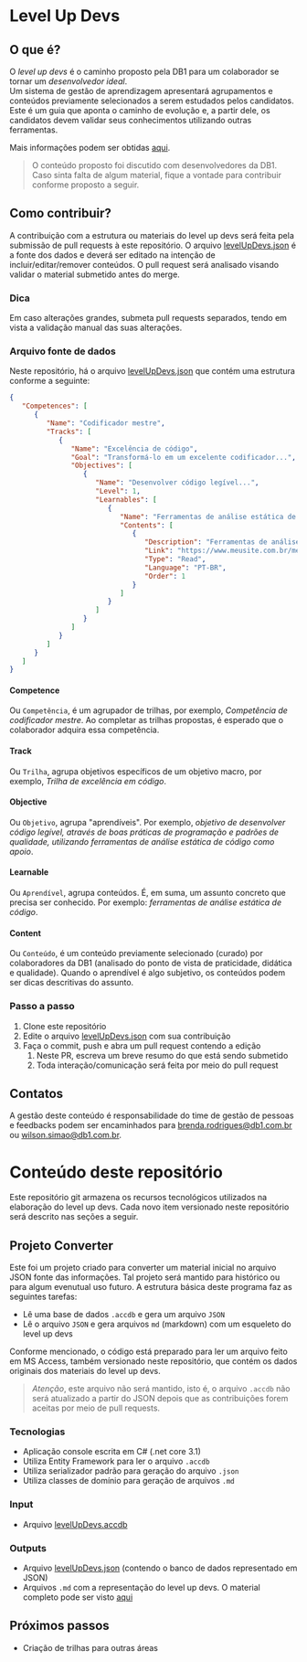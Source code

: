 # Level Up Devs

## O que é?
O *level up devs* é o caminho proposto pela DB1 para um colaborador se tornar um _desenvolvedor ideal_.  
Um sistema de gestão de aprendizagem apresentará agrupamentos e conteúdos previamente selecionados a serem estudados pelos candidatos.
Este é um guia que aponta o caminho de evolução e, a partir dele, os candidatos devem validar seus conhecimentos utilizando outras ferramentas.

Mais informações podem ser obtidas [aqui](https://levelupdevs.db1group.com/).

> O conteúdo proposto foi discutido com desenvolvedores da DB1. Caso sinta falta de algum material, fique a vontade para contribuir conforme proposto a seguir.

## Como contribuir?
A contribuição com a estrutura ou materiais do level up devs será feita pela submissão de pull requests à este repositório.
O arquivo [levelUpDevs.json](Assets/Result/levelUpDevs.json) é a fonte dos dados e deverá ser editado na intenção de incluir/editar/remover conteúdos. O pull request será analisado visando validar o material submetido antes do merge.

### Dica 
Em caso alterações grandes, submeta pull requests separados, tendo em vista a validação manual das suas alterações.

### Arquivo fonte de dados
Neste repositório, há o arquivo [levelUpDevs.json](Assets/Result/levelUpDevs.json) que contém uma estrutura conforme a seguinte:
```json
{
   "Competences": [
      {
         "Name": "Codificador mestre",
         "Tracks": [
            {
               "Name": "Excelência de código",
               "Goal": "Transformá-lo em um excelente codificador...",
               "Objectives": [
                  {
                     "Name": "Desenvolver código legível...",
                     "Level": 1,
                     "Learnables": [
                        {
                           "Name": "Ferramentas de análise estática de código",
                           "Contents": [
                              {
                                 "Description": "Ferramentas de análise estática...",
                                 "Link": "https://www.meusite.com.br/meuConteudo",
                                 "Type": "Read",
                                 "Language": "PT-BR",
                                 "Order": 1
                              }
                           ]
                        }
                     ]
                  }
               ]
            }
         ]
      }
   ]
}
```
#### Competence
Ou `Competência`, é um agrupador de trilhas, por exemplo, _Competência de codificador mestre_. Ao completar as trilhas propostas, é esperado que o colaborador adquira essa competência.

#### Track
Ou `Trilha`, agrupa objetivos específicos de um objetivo macro, por exemplo, _Trilha de excelência em código_.

#### Objective
Ou `Objetivo`, agrupa "aprendíveis". Por exemplo, _objetivo de desenvolver código legível, através de boas práticas de programação e padrões de qualidade, utilizando ferramentas de análise estática de código como apoio_.

#### Learnable
Ou `Aprendível`, agrupa conteúdos. É, em suma, um assunto concreto que precisa ser conhecido. Por exemplo: _ferramentas de análise estática de código_.

#### Content
Ou `Conteúdo`, é um conteúdo previamente selecionado (curado) por colaboradores da DB1 (analisado do ponto de vista de praticidade, didática e qualidade). Quando o aprendível é algo subjetivo, os conteúdos podem ser dicas descritivas do assunto.

### Passo a passo
1. Clone este repositório
2. Edite o arquivo [levelUpDevs.json](Assets/Result/levelUpDevs.json) com sua contribuição
3. Faça o commit, push e abra um pull request contendo a edição
   1. Neste PR, escreva um breve resumo do que está sendo submetido
   2. Toda interação/comunicação será feita por meio do pull request

## Contatos
A gestão deste conteúdo é responsabilidade do time de gestão de pessoas e feedbacks podem ser encaminhados para brenda.rodrigues@db1.com.br ou wilson.simao@db1.com.br.

# Conteúdo deste repositório
Este repositório git armazena os recursos tecnológicos utilizados na elaboração do level up devs. Cada novo item versionado neste repositório será descrito nas seções a seguir.

## Projeto Converter
Este foi um projeto criado para converter um material inicial no arquivo JSON fonte das informações. Tal projeto será mantido para histórico ou para algum evenutual uso futuro. A estrutura básica deste programa faz as seguintes tarefas:

- Lê uma base de dados `.accdb` e gera um arquivo `JSON`
- Lê o arquivo `JSON` e gera arquivos `md` (markdown) com um esqueleto do level up devs

Conforme mencionado, o código está preparado para ler um arquivo feito em MS Access, também versionado neste repositório, que contém os dados originais dos materiais do level up devs.

> *Atenção*, este arquivo não será mantido, isto é, o arquivo `.accdb` não será atualizado a partir do JSON depois que as contribuições forem aceitas por meio de pull requests.

### Tecnologias
- Aplicação console escrita em C# (.net core 3.1)
- Utiliza Entity Framework para ler o arquivo `.accdb`
- Utiliza serializador padrão para geração do arquivo `.json`
- Utiliza classes de domínio para geração de arquivos `.md`

### Input
- Arquivo [levelUpDevs.accdb](Assets/levelUpDevs.accdb)

### Outputs
- Arquivo [levelUpDevs.json](Assets/Result/levelUpDevs.json) (contendo o banco de dados representado em JSON)
- Arquivos `.md` com a representação do level up devs. O material completo pode ser visto [aqui](Assets/Result)

## Próximos passos
- Criação de trilhas para outras áreas